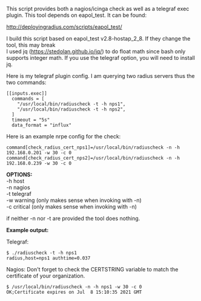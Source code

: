 This script provides both a nagios/icinga check as well as a telegraf exec plugin.
This tool depends on eapol_test.  It can be found:

http://deployingradius.com/scripts/eapol_test/

I build this script based on eapol_test v2.8-hostap_2_8. If they change the tool, this may break  
I used jq (https://stedolan.github.io/jq/) to do float math since bash only supports integer math.
If you use the telegraf option, you will need to install jq.

Here is my telegraf plugin config.  I am querying two radius servers thus the two commands:

```
[[inputs.exec]]
  commands = [
    "/usr/local/bin/radiuscheck -t -h nps1",
    "/usr/local/bin/radiuscheck -t -h nps2",
  ]
  timeout = "5s"
  data_format = "influx"
```

Here is an example nrpe config for the check:
```
command[check_radius_cert_nps1]=/usr/local/bin/radiuscheck -n -h 192.168.0.201 -w 30 -c 0
command[check_radius_cert_nps2]=/usr/local/bin/radiuscheck -n -h 192.168.0.239 -w 30 -c 0
```

<strong>OPTIONS:</strong>  
  -h host <required>  
  -n nagios  
  -t telegraf  
  -w warning (only makes sense when invoking with -n)  
  -c critical (only makes sense when invoking with -n)  

if neither -n nor -t are provided the tool does nothing.  


<strong>Example output:</strong>  

Telegraf:  
```
$ ./radiuscheck -t -h nps1
radius,host=nps1 authtime=0.037
```
Nagios:
Don't forget to check the CERTSTRING variable to match the certificate of your organization.  
```
$ /usr/local/bin/radiuscheck -n -h nps1 -w 30 -c 0
OK;Certificate expires on Jul  8 15:10:35 2021 GMT
```